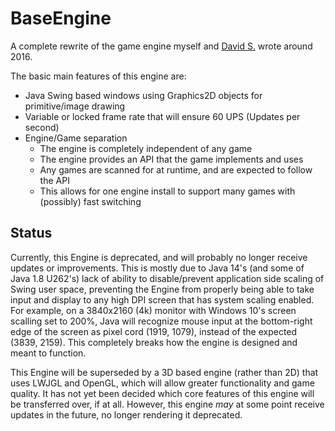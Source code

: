 # BaseEngine

A complete rewrite of the game engine myself and [David S.](https://github.com/Daves1245) wrote around 2016.

The basic main features of this engine are:
* Java Swing based windows using Graphics2D objects for primitive/image drawing
* Variable or locked frame rate that will ensure 60 UPS (Updates per second)
* Engine/Game separation
    * The engine is completely independent of any game
    * The engine provides an API that the game implements and uses
    * Any games are scanned for at runtime, and are expected to follow the API
    * This allows for one engine install to support many games with (possibly) fast switching

## Status

Currently, this Engine is deprecated, and will probably no longer receive updates or improvements. This is mostly due to Java 14's (and some of Java 1.8 U262's) lack of ability to disable/prevent application side scaling of Swing user space, preventing the Engine from properly being able to take input and display to any high DPI screen that has system scaling enabled. For example, on a 3840x2160 (4k) monitor with Windows 10's screen scalling set to 200%, Java will recognize mouse input at the bottom-right edge of the screen as pixel cord (1919, 1079), instead of the expected (3839, 2159). This completely breaks how the engine is designed and meant to function.

This Engine will be superseded by a 3D based engine (rather than 2D) that uses LWJGL and OpenGL, which will allow greater functionality and game quality. It has not yet been decided which core features of this engine will be transferred over, if at all. However, this engine *may* at some point receive updates in the future, no longer rendering it deprecated.